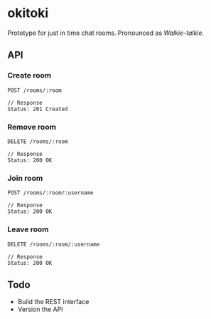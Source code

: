 okitoki
=======

Prototype for just in time chat rooms. Pronounced as _Walkie-talkie_.

## API

### Create room

    POST /rooms/:room

    // Response
    Status: 201 Created

### Remove room

    DELETE /rooms/:room

    // Response
    Status: 200 OK

### Join room

    POST /rooms/:room/:username

    // Response
    Status: 200 OK

### Leave room

    DELETE /rooms/:room/:username

    // Response
    Status: 200 OK

## Todo

* Build the REST interface
* Version the API
